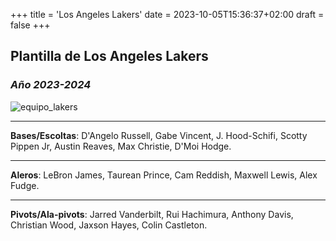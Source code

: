 +++
title = 'Los Angeles Lakers'
date = 2023-10-05T15:36:37+02:00
draft = false
+++

## Plantilla de Los Angeles Lakers
### *Año 2023-2024*
![equipo_lakers](/images/lakers.webp)
***
**Bases/Escoltas**: D'Angelo Russell, Gabe Vincent, J. Hood-Schifi, Scotty Pippen Jr, Austin Reaves, Max Christie, D'Moi Hodge.
***
**Aleros**: LeBron James, Taurean Prince, Cam Reddish, Maxwell Lewis, Alex Fudge.
***
**Pivots/Ala-pivots**: Jarred Vanderbilt, Rui Hachimura, Anthony Davis, Christian Wood, Jaxson Hayes, Colin Castleton.